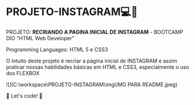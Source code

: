 # PROJETO-INSTAGRAM​ :computer::mobile_phone_off:

PROJETO: **RECRIANDO A PAGINA INICIAL DE INSTAGRAM** - BOOTCAMP DIO "HTML Web Developer"

Programming Languages: HTML 5 e CSS3

O intuito deste projeto é recriar a página inicial de INSTAGRAM e assim praticar nossas habilidades básicas em HTML  e CSS3, especialmente o uso dos FLEXBOX



![](C:\workspace\PROJETO-INSTAGRAM\img\IMG PARA README.jpeg)



 🚀 Let's code! 🚀 






